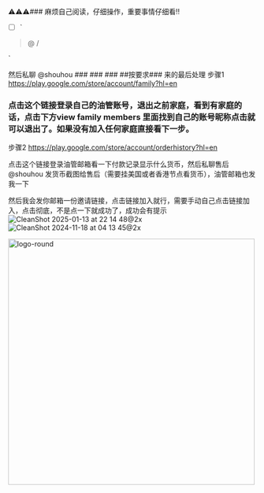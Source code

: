 ⚠️⚠️⚠️### 麻烦自己阅读，仔细操作，重要事情仔细看‼️

- [ ] `

> @
/

`

然后私聊 @shouhou ### ### ### ##按要求### 来的最后处理
步骤1
https://play.google.com/store/account/family?hl=en

### 点击这个链接登录自己的油管账号，退出之前家庭，看到有家庭的话，点击下方view family members 里面找到自己的账号昵称点击就可以退出了。如果没有加入任何家庭直接看下一步。

步骤2
https://play.google.com/store/account/orderhistory?hl=en

点击这个链接登录油管邮箱看一下付款记录显示什么货币，然后私聊售后 @shouhou 发货币截图给售后（需要挂美国或者香港节点看货币），油管邮箱也发我一下


然后我会发你邮箱一份邀请链接，点击链接加入就行，需要手动自己点击链接加入，点击彻底，不是点一下就成功了，成功会有提示
![CleanShot 2025-01-13 at 22 14 48@2x](https://github.com/user-attachments/assets/46d5be3e-dcde-4116-9cb7-cfcdde6a36c3)
![CleanShot 2024-11-18 at 04 13 45@2x](https://github.com/user-attachments/assets/b22a1549-e4dc-4e22-925e-0c8d69d1fd5d)

<img width="500" alt="logo-round" src="https://github.com/user-attachments/assets/91439924-3e6b-4aaf-a4d5-802e92bb7f2f" />


